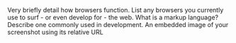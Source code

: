 Very briefly detail how browsers function. List any browsers you currently use to surf - or even develop for - the web.
What is a markup language? Describe one commonly used in development.
An embedded image of your screenshot using its relative URL
